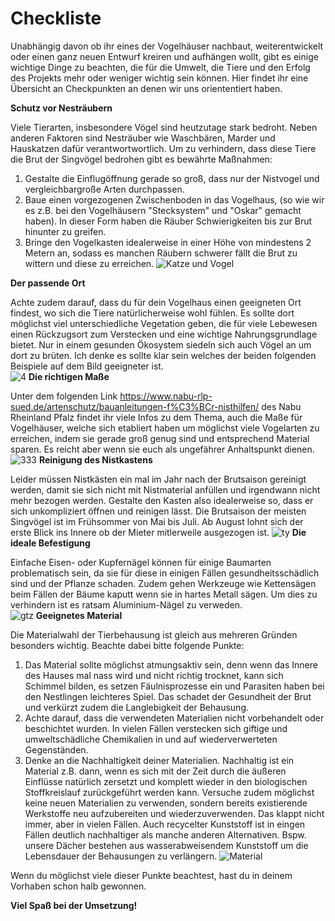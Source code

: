 # Checkliste

Unabhängig davon ob ihr eines der Vogelhäuser nachbaut, weiterentwickelt oder einen ganz neuen Entwurf kreiren und aufhängen wollt, gibt es einige wichtige Dinge zu beachten, die für die Umwelt, die Tiere und den Erfolg des Projekts mehr oder weniger wichtig sein können. 
Hier findet ihr eine Übersicht an Checkpunkten an denen wir uns oriententiert haben. 

__Schutz vor Nesträubern__

Viele Tierarten, insbesondere Vögel sind heutzutage stark bedroht. Neben anderen Faktoren sind Nesträuber wie Waschbären, Marder und Hauskatzen dafür verantwortwortlich. Um zu verhindern, dass diese Tiere die Brut der Singvögel bedrohen gibt es bewährte Maßnahmen:

1. Gestalte die Einflugöffnung gerade so groß, dass nur der Nistvogel und vergleichbargroße Arten durchpassen.
2. Baue einen vorgezogenen Zwischenboden in das Vogelhaus, (so wie wir es z.B. bei den Vogelhäusern "Stecksystem" und "Oskar" gemacht haben).
   In dieser Form haben die Räuber Schwierigkeiten bis zur Brut hinunter zu greifen. 
4. Bringe den Vogelkasten idealerweise in einer Höhe von mindestens 2 Metern an, sodass es manchen Räubern schwerer fällt die Brut zu wittern und 
diese zu erreichen. 
![Katze und Vogel](https://github.com/user-attachments/assets/98998521-939d-4491-a29f-132df0a76924)

__Der passende Ort__

Achte zudem darauf, dass du für dein Vogelhaus einen geeigneten Ort findest, wo sich die Tiere natürlicherweise wohl fühlen. 
Es sollte dort möglichst viel unterschiedliche Vegetation geben, die für viele Lebewesen einen Rückzugsort zum Verstecken und eine wichtige Nahrungsgrundlage bietet. Nur in einem gesunden Ökosystem siedeln sich auch Vögel an um dort zu brüten. Ich denke es sollte klar sein welches der beiden folgenden Beispiele auf dem Bild geeigneter ist.  
![4](https://github.com/user-attachments/assets/ce4b2f9a-68dd-41b1-8e4a-29ca5a5a7656)
__Die richtigen Maße__

Unter dem folgenden Link https://www.nabu-rlp-sued.de/artenschutz/bauanleitungen-f%C3%BCr-nisthilfen/ 
des Nabu Rheinland Pfalz findet ihr viele Infos zu dem Thema, auch die Maße für Vogelhäuser, welche sich etabliert haben um möglichst viele Vogelarten zu erreichen, indem sie gerade groß genug sind und entsprechend Material sparen. Es reicht aber wenn sie euch als ungefährer Anhaltspunkt dienen. 
![333](https://github.com/user-attachments/assets/6853df92-69d1-453e-8f7a-dddd813344bb)
__Reinigung des Nistkastens__

Leider müssen Nistkästen ein mal im Jahr nach der Brutsaison gereinigt werden, damit sie sich nicht mit Nistmaterial anfüllen und irgendwann nicht mehr bezogen werden. Gestalte den Kasten also idealerweise so, dass er sich unkompliziert öffnen und reinigen lässt. Die Brutsaison der meisten Singvögel ist im Frühsommer von Mai bis Juli. Ab August lohnt sich der erste Blick ins Innere ob der Mieter mitlerweile ausgezogen ist. 
![ty](https://github.com/user-attachments/assets/e4ba195c-2f47-404b-9812-1eeecb3d0dc7)
__Die ideale Befestigung__

Einfache Eisen- oder Kupfernägel können für einige Baumarten problematisch sein, da sie für diese in einigen Fällen gesundheitsschädlich sind und der Pflanze schaden. Zudem gehen Werkzeuge wie Kettensägen beim Fällen der Bäume kaputt wenn sie in hartes Metall sägen. Um dies zu verhindern ist es ratsam Aluminium-Nägel zu verweden.   
![gtz](https://github.com/user-attachments/assets/36b25c53-d1dc-469c-b063-bda217d3ffbf)
__Geeignetes Material__

Die Materialwahl der Tierbehausung ist gleich aus mehreren Gründen besonders wichtig. Beachte dabei bitte folgende Punkte: 

1. Das Material sollte möglichst atmungsaktiv sein, denn wenn das Innere des Hauses mal nass wird und nicht richtig trocknet, kann sich Schimmel bilden, es setzen Fäulnisprozesse ein und Parasiten haben bei den Nestlingen leichteres Spiel. Das schadet der Gesundheit der Brut und verkürzt zudem die Langlebigkeit der Behausung.
2. Achte darauf, dass die verwendeten Materialien nicht vorbehandelt oder beschichtet wurden. In vielen Fällen verstecken sich giftige und umweltschädliche Chemikalien in und auf wiederverwerteten Gegenständen.
3. Denke an die Nachhaltigkeit deiner Materialien. Nachhaltig ist ein Material z.B. dann, wenn es sich mit der Zeit durch die äußeren Einflüsse natürlich zersetzt und komplett wieder in den biologischen Stoffkreislauf zurückgeführt werden kann. Versuche zudem möglichst keine neuen Materialien zu verwenden, sondern bereits existierende Werkstoffe neu aufzubereiten und wiederzuverwenden. Das klappt nicht immer, aber in vielen Fällen. Auch recycelter Kunststoff ist in eingen Fällen deutlich nachhaltiger als manche anderen Alternativen. Bspw. unsere Dächer bestehen aus wasserabweisendem Kunststoff um die Lebensdauer der Behausungen zu verlängern. 
![Material](https://github.com/user-attachments/assets/4baf9a71-71e1-49cb-82f3-ecde65d376a0)

Wenn du möglichst viele dieser Punkte beachtest, hast du in deinem Vorhaben schon halb gewonnen.

__Viel Spaß bei der Umsetzung!__ 




